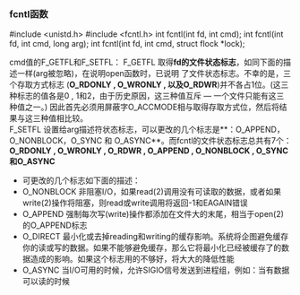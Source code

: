 ### fcntl函数

\#include <unistd.h>
\#include <fcntl.h> 
int fcntl(int fd, int cmd); 
int fcntl(int fd, int cmd, long arg); 
int fcntl(int fd, int cmd, struct flock *lock);



cmd值的F_GETFL和F_SETFL：
F_GETFL  取得**fd的文件状态标志**，如同下面的描述一样(arg被忽略)，在说明open函数时，已说明
了文件状态标志。不幸的是，三个存取方式标志 (**O_RDONLY , O_WRONLY , 以及O_RDWR**)并不各占1位。(这三种标志的值各是0 , 1和2，由于历史原因，这三种值互斥 — 一个文件只能有这三种值之一。) 因此首先必须用屏蔽字O_ACCMODE相与取得存取方式位，然后将结果与这三种值相比较。    
F_SETFL  设置给arg描述符状态标志，可以更改的几个标志是**：O_APPEND，O_NONBLOCK，O_SYNC 和 O_ASYNC**。而fcntl的文件状态标志总共有7个：**O_RDONLY , O_WRONLY , O_RDWR , O_APPEND , O_NONBLOCK , O_SYNC和O_ASYNC**

- 可更改的几个标志如下面的描述：
- O_NONBLOCK  非阻塞I/O，如果read(2)调用没有可读取的数据，或者如果write(2)操作将阻塞，则read或write调用将返回-1和EAGAIN错误
- O_APPEND   强制每次写(write)操作都添加在文件大的末尾，相当于open(2)的O_APPEND标志
- O_DIRECT   最小化或去掉reading和writing的缓存影响。系统将企图避免缓存你的读或写的数据。如果不能够避免缓存，那么它将最小化已经被缓存了的数据造成的影响。如果这个标志用的不够好，将大大的降低性能
- O_ASYNC   当I/O可用的时候，允许SIGIO信号发送到进程组，例如：当有数据可以读的时候